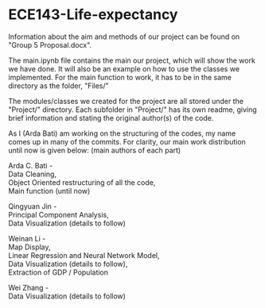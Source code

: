 # ECE143-Life-expectancy

Information about the aim and methods of our project can be found on "Group 5 Proposal.docx".

The main.ipynb file contains the main our project, which will show the work we have done. It will also be an example on how to use the classes we implemented. For the main function to work, it has to be in the same directory as the folder, "Files/"

The modules/classes we created for the project are all stored under the "Project/" directory. Each subfolder in "Project/" has its own readme, giving brief information and stating the original author(s) of the code.

As I (Arda Bati) am working on the structuring of the codes, my name comes up in many of the commits. For clarity, our main work distribution until now is given below: (main authors of each part)

Arda C. Bati  -  
  Data Cleaning,  
  Object Oriented restructuring of all the code,  
  Main function (until now)
  
Qingyuan Jin  -  
  Principal Component Analysis,  
  Data Visualization (details to follow)

Weinan Li  -  
  Map Display,  
  Linear Regression and Neural Network Model,  
  Data Visualization (details to follow),  
  Extraction of GDP / Population
  
Wei Zhang  -  
  Data Visualization (details to follow)
